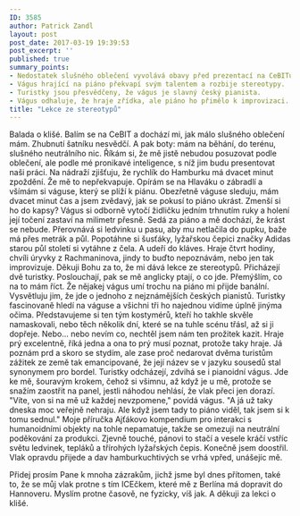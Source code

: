 ```yaml
---
ID: 3585
author: Patrick Zandl
layout: post
post_date: 2017-03-19 19:39:53
post_excerpt: ''
published: true
summary_points:
- Nedostatek slušného oblečení vyvolává obavy před prezentací na CeBITu.
- Vágus hrající na piáno překvapí svým talentem a rozbije stereotypy.
- Turistky jsou přesvědčeny, že vágus je slavný český pianista.
- Vágus odhaluje, že hraje zřídka, ale piáno ho přimělo k improvizaci.
title: "Lekce ze stereotypů"
---
```


Balada o klišé. Balím se na CeBIT a dochází mi, jak málo slušného oblečení mám. Zhubnutí šatníku nesvědčí. A pak boty: mám na běhání, do terénu, slušného neutrálního nic. Říkám si, že mě jistě nebudou posuzovat podle oblečení, ale podle mé pronikavé inteligence, s níž jim budu presentovat naši práci.
Na nádraží zjišťuju, že rychlík do Hamburku má dvacet minut zpoždění. Že mě to nepřekvapuje. Opírám se na Hlaváku o zábradlí a všímám si váguse, který se plíží k piánu. Obezřetně váguse sleduju, mám dvacet minut čas a jsem zvědavý, jak se pokusí to piáno ukrást. Zmenší si ho do kapsy?
Vágus si odborně vytočí židličku jedním trhnutím ruky a holení její točení zastaví na milimetr přesně. Sedá za piáno a mě dochází, že krást se nebude. Přerovnává si ledvinku u pasu, aby mu netlačila do pupku, baže má přes metrák a půl. Popotáhne si šusťáky, lyžařskou čepici značky Adidas starou půl století si vytáhne z čela. A udeří do kláves. Hraje čtvrt hodiny, chvíli úryvky z Rachmaninova, jindy to buďto nepoznávám, nebo jen tak improvizuje. Děkuji Bohu za to, že mi dává lekce ze stereotypů.
Přicházejí dvě turistky. Poslouchají, pak se mě anglicky ptají, o co jde. Přemýšlím, co na to mám říct. Že nějakej vágus umí trochu na piáno mi přijde banální. Vysvětluju jim, že jde o jednoho z nejznámějších českých pianistů. Turistky fascinovaně hledí na váguse a všichni tři ho najednou vidíme úplně jinýma očima. Představujeme si ten tým kostymérů, kteří ho takhle skvěle namaskovali, nebo těch několik dní, které se na tuhle scénu třásl, až si ji dopřeje. Nebo... nebo nevím co, nechtěl jsem nám ten prožitek kazit.
Hraje prý excelentně, říká jedna a ona to prý musí poznat, protože taky hraje. Já poznám prd a skoro se stydím, ale zase proč nedarovat dvěma turistům zážitek ze země tak emancipované, že její název se v jazyku sousedů stal synonymem pro bordel.
Turistky odcházejí, zdvihá se i pianoidní vágus. Jde ke mě, šouravým krokem, čehož si všimnu, až když je u mě, protože se snažím zaostřit na panel, jestli náhodou nehlásí, že vlak přeci jen dorazí.
"Víte, von si na mě už každej nevzpomene," povídá vágus. "A já už taky dneska moc veřejně nehraju. Ale když jsem tady to piáno viděl, tak jsem si k tomu sednul."
Moje příručka Ajťákovo kompendium pro interakci s humanoidními objekty na tohle nepamatuje, takže se omezuji na neutrální poděkování za produkci. Zjevně touché, pánovi to stačí a vesele kráčí vstříc světu ledvinek, tepláků a třírohých lyžařských čepis.
Konečně jsem doostřil. Vlak opravdu přijede a dav hamburkuchtivých se vrhá vpřed, unášejíc mě.

Přidej prosím Pane k mnoha zázrakům, jichž jsme byl dnes přítomen, také to, že se můj vlak protne s tím ICEčkem, které mě z Berlína má dopravit do Hannoveru. Myslím protne časově, ne fyzicky, víš jak. A děkuji za lekci o klišé.